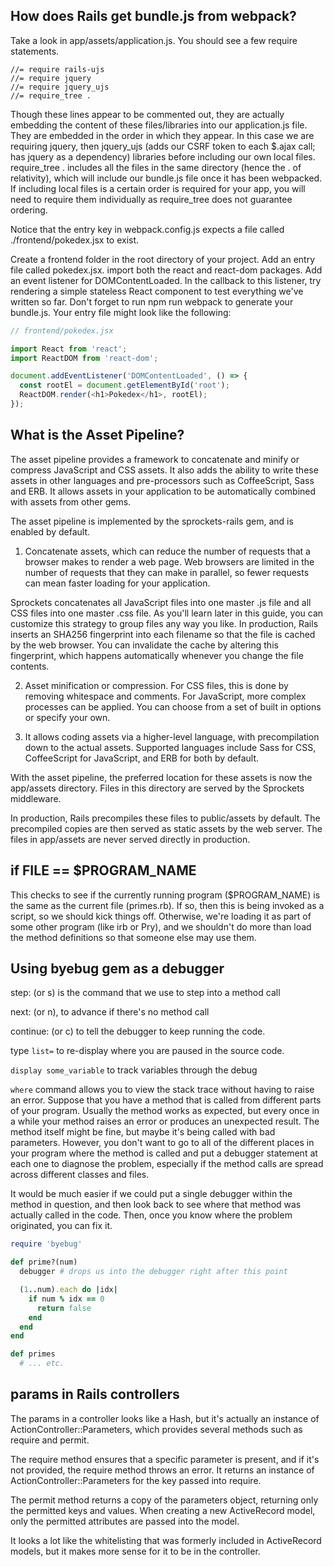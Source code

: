 ## How does Rails get bundle.js from webpack?

Take a look in app/assets/application.js. You should see a few require statements.
```
//= require rails-ujs
//= require jquery
//= require jquery_ujs
//= require_tree .
```
Though these lines appear to be commented out, they are actually embedding the content of these files/libraries into our application.js file. They are embedded in the order in which they appear. In this case we are requiring jquery, then jquery_ujs (adds our CSRF token to each $.ajax call; has jquery as a dependency) libraries before including our own local files. require_tree . includes all the files in the same directory (hence the . of relativity), which will include our bundle.js file once it has been webpacked. If including local files is a certain order is required for your app, you will need to require them individually as require_tree does not guarantee ordering.

Notice that the entry key in webpack.config.js expects a file called ./frontend/pokedex.jsx to exist.

Create a frontend folder in the root directory of your project.
Add an entry file called pokedex.jsx.
import both the react and react-dom packages.
Add an event listener for DOMContentLoaded.
In the callback to this listener, try rendering a simple stateless React component to test everything we've written so far.
Don't forget to run npm run webpack to generate your bundle.js.
Your entry file might look like the following:

```javascript
// frontend/pokedex.jsx

import React from 'react';
import ReactDOM from 'react-dom';

document.addEventListener('DOMContentLoaded', () => {
  const rootEl = document.getElementById('root');
  ReactDOM.render(<h1>Pokedex</h1>, rootEl);
});
```

## What is the Asset Pipeline?

The asset pipeline provides a framework to concatenate and minify or compress JavaScript and CSS assets. It also adds the ability to write these assets in other languages and pre-processors such as CoffeeScript, Sass and ERB. It allows assets in your application to be automatically combined with assets from other gems.

The asset pipeline is implemented by the sprockets-rails gem, and is enabled by default.

1) Concatenate assets, which can reduce the number of requests that a browser makes to render a web page. Web browsers are limited in the number of requests that they can make in parallel, so fewer requests can mean faster loading for your application.

Sprockets concatenates all JavaScript files into one master .js file and all CSS files into one master .css file. As you'll learn later in this guide, you can customize this strategy to group files any way you like. In production, Rails inserts an SHA256 fingerprint into each filename so that the file is cached by the web browser. You can invalidate the cache by altering this fingerprint, which happens automatically whenever you change the file contents.

2) Asset minification or compression. For CSS files, this is done by removing whitespace and comments. For JavaScript, more complex processes can be applied. You can choose from a set of built in options or specify your own.

3) It allows coding assets via a higher-level language, with precompilation down to the actual assets. Supported languages include Sass for CSS, CoffeeScript for JavaScript, and ERB for both by default.

With the asset pipeline, the preferred location for these assets is now the app/assets directory. Files in this directory are served by the Sprockets middleware.

In production, Rails precompiles these files to public/assets by default. The precompiled copies are then served as static assets by the web server. The files in app/assets are never served directly in production.

## if __FILE__ == $PROGRAM_NAME

This checks to see if the currently running program ($PROGRAM_NAME) is the same as the current file (primes.rb). If so, then this is being invoked as a script, so we should kick things off. Otherwise, we're loading it as part of some other program (like irb or Pry), and we shouldn't do more than load the method definitions so that someone else may use them.

## Using byebug gem as a debugger

step: (or s) is the command that we use to step into a method call

next: (or n), to advance if there's no method call

continue: (or c) to tell the debugger to keep running the code.

type `list=` to re-display where you are paused in the source code.

`display some_variable` to track variables through the debug

`where` command allows you to view the stack trace without having to raise an error. Suppose that you have a method that is called from different parts of your program. Usually the method works as expected, but every once in a while your method raises an error or produces an unexpected result. The method itself might be fine, but maybe it's being called with bad parameters. However, you don't want to go to all of the different places in your program where the method is called and put a debugger statement at each one to diagnose the problem, especially if the method calls are spread across different classes and files.

It would be much easier if we could put a single debugger within the method in question, and then look back to see where that method was actually called in the code. Then, once you know where the problem originated, you can fix it.

```ruby
require 'byebug'

def prime?(num)
  debugger # drops us into the debugger right after this point

  (1..num).each do |idx|
    if num % idx == 0
      return false
    end
  end
end

def primes
  # ... etc.
```

## params in Rails controllers

The params in a controller looks like a Hash, but it's actually an instance of ActionController::Parameters, which provides several methods such as require and permit.

The require method ensures that a specific parameter is present, and if it's not provided, the require method throws an error. It returns an instance of ActionController::Parameters for the key passed into require.

The permit method returns a copy of the parameters object, returning only the permitted keys and values. When creating a new ActiveRecord model, only the permitted attributes are passed into the model.

It looks a lot like the whitelisting that was formerly included in ActiveRecord models, but it makes more sense for it to be in the controller.
